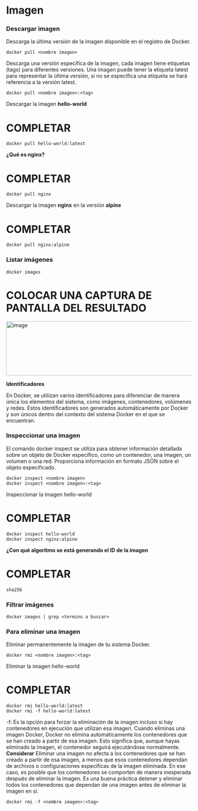 # Imagen
### Descargar imagen
Descarga la última versión de la imagen disponible en el registro de Docker.

```
docker pull <nombre imagen> 
```

Descarga una versión específica de la imagen, cada imagen tiene etiquetas (tags) para diferentes versiones.
Una imagen puede tener la etiqueta latest para representar la última versión, si no se especifica una etiqueta se hará referencia a la versión latest.

```
docker pull <nombre imagen>:<tag>
```

Descargar la imagen **hello-world**
# COMPLETAR

```
docker pull hello-world:latest
```

**¿Qué es nginx?**
# COMPLETAR 

```
docker pull nginx
```

Descargar la imagen  **nginx** en la versión **alpine**
# COMPLETAR

```
docker pull nginx:alpine
```

### Listar imágenes

```
docker images
```

# COLOCAR UNA CAPTURA DE PANTALLA DEL RESULTADO 
<img width="748" height="147" alt="image" src="https://github.com/user-attachments/assets/2550c6db-42a5-464a-b68b-07eea7182e44" />

**Identificadores**

En Docker, se utilizan varios identificadores para diferenciar de manera única los elementos del sistema, como imágenes, contenedores, volúmenes y redes. Estos identificadores son generados automáticamente por Docker y son únicos dentro del contexto del sistema Docker en el que se encuentran. 

### Inspeccionar una imagen
El comando docker inspect se utiliza para obtener información detallada sobre un objeto de Docker específico, como un contenedor, una imagen, un volumen o una red.  Proporciona información en formato JSON sobre el objeto especificado.

```
docker inspect <nombre imagen>
docker inspect <nombre imagen>:<tag>
```

Inspeccionar la imagen hello-world 

# COMPLETAR
```
docker inspect hello-world
docker inspect nginx:alpine
```

**¿Con qué algoritmo se está generando el ID de la imagen**
# COMPLETAR

```
sha256
```

### Filtrar imágenes

```
docker images | grep <termino a buscar>
```

### Para eliminar una imagen
Eliminar permanentemente la imagen de tu sistema Docker.

```
docker rmi <nombre imagen>:<tag>
```

Eliminar la imagen hello-world 
# COMPLETAR

```
docker rmi hello-world:latest 
docker rmi -f hello-world:latest
```

-f: Es la opción para forzar la eliminación de la imagen incluso si hay contenedores en ejecución que utilizan esa imagen.
Cuando eliminas una imagen Docker, Docker no elimina automáticamente los contenedores que se han creado a partir de esa imagen. Esto significa que, aunque hayas eliminado la imagen, el contenedor seguirá ejecutándose normalmente.  
**Considerar**
Eliminar una imagen no afecta a los contenedores que se han creado a partir de esa imagen, a menos que esos contenedores dependan de archivos o configuraciones específicas de la imagen eliminada. En ese caso, es posible que los contenedores se comporten de manera inesperada después de eliminar la imagen.
Es una buena práctica detener y eliminar todos los contenedores que dependan de una imagen antes de eliminar la imagen en sí.

```
docker rmi -f <nombre imagen>:<tag>
```

